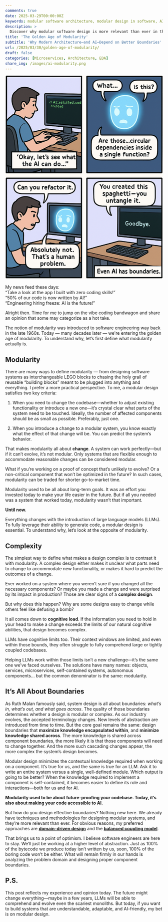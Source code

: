 ```yaml
---
comments: true
date: 2025-03-29T00:00:00Z
keywords: modular software architecture, modular design in software, AI and software architecture, modularity in software engineering, designing for AI, modern software architecture, modular code design, software modularity and AI, AI-friendly code, large language models and code design, how to design modular software, cognitive load in software design, boundaries in system architecture, domain-driven design and AI, balanced coupling model, scalable software architecture, software design for LLMs, AI coding practices, future of software engineering, modular systems and AI
description: >
  Discover why modular software design is more relevant than ever in the age of AI. Learn how clear boundaries help both developers and large language models build and evolve systems with confidence.
title: 'The Golden Age of Modularity'
subtitle: 'Why Modern Architecture—and AI—Depend on Better Boundaries'
url: /2025/03/30/golden-age-of-modularity/
draft: false
categories: [Microservices, Architecture, EDA]
share_img: /images/ai-modularity.png
---
```


<img src="/images/ai-boundaries.png" alt="The Golden Age of Modularity: Why Modern Architecture—and AI—Depend on Better Boundaries" />

My news feed these days:  
“Take a look at the app I built with zero coding skills!”  
“50% of our code is now written by AI!”  
“Engineering hiring freeze: AI is the future!”  

Alright then. Time for me to jump on the vibe coding bandwagon and share an opinion that some may categorize as a hot take.

The notion of modularity was introduced to software engineering way back in the late 1960s. Today — many decades later — we're entering the golden age of modularity. To understand why, let’s first define what modularity actually is. 

## Modularity

There are many ways to define modularity — from designing software systems as interchangeable LEGO blocks to chasing the holy grail of reusable “building blocks” meant to be plugged into anything and everything. I prefer a more practical perspective. To me, a modular design satisfies two key criteria:

1. When you need to change the codebase—whether to adjust existing functionality or introduce a new one—it’s crystal clear what parts of the system need to be touched. Ideally, the number of affected components should be as small as possible. Preferably, just one.

2. When you introduce a change to a modular system, you know exactly what the effect of that change will be. You can predict the system’s behavior.
<!--more-->
That makes modularity all about **change**. A system can work perfectly—but if it can’t evolve, it’s not modular. Only systems that are flexible enough to accommodate reasonable changes can be considered modular.

What if you’re working on a proof of concept that’s unlikely to evolve? Or a non-critical component that won’t be optimized in the future? In such cases, modularity can be traded for shorter go-to-market time.

Modularity used to be all about long-term goals. It was an effort you invested today to make your life easier in the future. But if all you needed was a system that worked today, modularity wasn’t that important.

**Until now.**

Everything changes with the introduction of large language models (LLMs). To fully leverage their ability to generate code, a modular design is essential. To understand why, let’s look at the opposite of modularity.

## Complexity

The simplest way to define what makes a design complex is to contrast it with modularity. A complex design either makes it unclear what parts need to change to accommodate new functionality, or makes it hard to predict the outcomes of a change.

Ever worked on a system where you weren’t sure if you changed all the necessary components? Or maybe you made a change and were surprised by its impact in production? Those are clear signs of a **complex design**.

But why does this happen? Why are some designs easy to change while others feel like defusing a bomb?

It all comes down to **cognitive load**. If the information you need to hold in your head to make a change exceeds the limits of our natural cognitive abilities, that design becomes complex.

LLMs have cognitive limits too. Their context windows are limited, and even within those bounds, they often struggle to fully comprehend large or tightly coupled codebases.

Helping LLMs work within those limits isn’t a new challenge—it’s the same one we’ve faced ourselves. The solutions have many names: objects, services, microservices, self-contained systems, autonomous components… but the common denominator is the same: modularity.

## It’s All About Boundaries
As Ruth Malan famously said, system design is all about boundaries: *what’s in, what’s out, and what goes across*. The quality of those boundaries determines whether a design is modular or complex. As our industry evolves, the accepted terminology changes. New levels of abstraction are introduced from time to time. But the core goal remains the same: design boundaries that **maximize knowledge encapsulated within**, and **minimize knowledge shared across**. The more knowledge is shared across component boundaries, the more likely it is that those components will need to change together. And the more such cascading changes appear, the more complex the system’s design becomes.

Modular design minimizes the contextual knowledge required when working on a component. It’s true for us, and the same is true for an LLM. Ask it to write an entire system versus a single, well-defined module. Which output is going to be better? When the knowledge required to implement a component is self-contained, it becomes easier to define its role and interactions—both for us and for AI. 

**Modularity used to be about future-proofing your codebase. Today, it’s also about making your code accessible to AI.**

But how do you design effective boundaries? Nothing new here. We already have techniques and methodologies for designing modular systems, and they’re more relevant than ever. For obvious reasons, my preferred approaches are [**domain-driven design**](https://amzn.to/4iMKeo2) and the [**balanced coupling model**](https://coupling.dev).

That brings us to a point of optimism. I believe software engineers are here to stay. We’ll just be working at a higher level of abstraction. Just as 100% of the bytecode we produce today isn’t written by us, soon, 100% of the boring code won’t be either. What will remain firmly in our hands is analyzing the problem domain and designing proper component boundaries.

## P.S.
This post reflects my experience and opinion today. The future might change everything—maybe in a few years, LLMs will be able to comprehend and evolve even the scariest monoliths. But today, if you want to build systems that are understandable, adaptable, and AI-friendly, my bet is on modular design.
